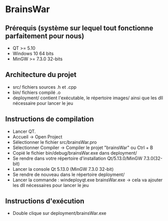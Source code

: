 # BrainsWar

## Prérequis (système sur lequel tout fonctionne parfaitement pour nous)
* QT >= 5.10
* Windows 10 64 bits
* MinGW >= 7.3.0 32-bits 


## Architecture du projet
* src/ fichiers sources .h et .cpp
* bin/ fichiers compilé .o
* deployment/ contient l'exécutable, le répertoire images/ ainsi que les dll nécessaire pour lancer le jeu

## Instructions de compilation
* Lancer  QT.
* Accueil -> Open Project 
* Sélectionner le fichier src/brainsWar.pro
* Sélectionner Compiler -> Compiler le projet "brainsWar" ou Ctrl + B
* Copié le fichier bin/debug/brainsWar.exe dans deployment/
* Se rendre dans votre répertoire d'installation Qt/5.13.0/MinGW 7.3.0(32-bit)
* Lancer la console Qt 5.13.0 (MinGW 7.3.0 32-bit)
* Se rendre de nouveau dans le répertoire deployment/
* Lancer la commande : windeployqt.exe brainsWar.exe -> cela va ajouter les dll nécessaires pour lancer le jeu

## Instructions d'exécution
* Double clique sur deployment/brainsWar.exe

